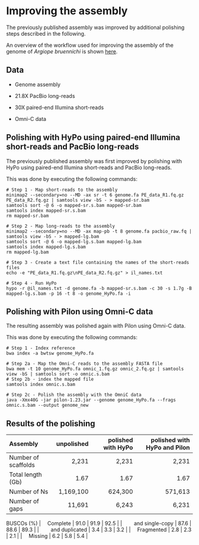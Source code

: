 # Improving the assembly

The previously published assembly was improved by additional polishing steps described in the following.

An overview of the workflow used for improving the assembly of the genome of *Argiope bruennichi* is shown [here](workflow_assembly_improving.pdf).

## Data

- Genome assembly

- 21.8X PacBio long-reads

- 30X paired-end Illumina short-reads

- Omni-C data

## Polishing with HyPo using paired-end Illumina short-reads and PacBio long-reads

The previously published assembly was first improved by polishing with HyPo using paired-end Illumina short-reads and PacBio long-reads.

This was done by executing the following commands:

```
# Step 1 - Map short-reads to the assembly
minimap2 --secondary=no --MD -ax sr -t 6 genome.fa PE_data_R1.fq.gz PE_data_R2.fq.gz | samtools view -bS - > mapped-sr.bam
samtools sort -@ 6 -o mapped-sr.s.bam mapped-sr.bam 
samtools index mapped-sr.s.bam
rm mapped-sr.bam

# Step 2 - Map long-reads to the assembly
minimap2 --secondary=no --MD -ax map-pb -t 8 genome.fa pacbio_raw.fq | samtools view -bS - > mapped-lg.bam
samtools sort -@ 6 -o mapped-lg.s.bam mapped-lg.bam
samtools index mapped-lg.s.bam
rm mapped-lg.bam

# Step 3 - Create a text file containing the names of the short-reads files 
echo -e "PE_data_R1.fq.gz\nPE_data_R2.fq.gz" > il_names.txt

# Step 4 - Run HyPo
hypo -r @il_names.txt -d genome.fa -b mapped-sr.s.bam -c 30 -s 1.7g -B mapped-lg.s.bam -p 16 -t 8 -o genome_HyPo.fa -i
```

## Polishing with Pilon using Omni-C data

The resulting assembly was polished again with Pilon using Omni-C data.

This was done by executing the following commands:

```
# Step 1 - Index reference
bwa index -a bwtsw genome_HyPo.fa

# Step 2a - Map the Omni-C reads to the assembly FASTA file
bwa mem -t 10 genome_HyPo.fa omnic_1.fq.gz omnic_2.fq.gz | samtools view -bS | samtools sort -o omnic.s.bam
# Step 2b - index the mapped file
samtools index omnic.s.bam

# Step 2c - Polish the assembly with the OmniC data
java -Xmx40G -jar pilon-1.23.jar --genome genome_HyPo.fa --frags omnic.s.bam --output genome_new
```

## Results of the polishing

| Assembly | unpolished | polished with HyPo | polished with HyPo and Pilon |
| :---     | ---:       | ---:               | ---:                         |
|Number of scaffolds |2,231 |2,231 |2,231 | 
| Total length (Gb) |1.67 | 1.67 | 1.67 | 
|Number of Ns | 1,169,100 | 624,300 | 571,613 |
|Number of gaps | 11,691 | 6,243 | 6,231 |
BUSCOs (%)  <td colspan=3> 
|&emsp; Complete | 91.0 | 91.9 | 92.5 |
|&emsp;&emsp; and single-copy | 87.6 | 88.6 | 89.3 |
|&emsp;&emsp; and duplicated | 3.4 | 3.3 | 3.2 |
|&emsp; Fragmented | 2.8 | 2.3 | 2.1 |
|&emsp; Missing | 6.2 | 5.8 | 5.4 |
